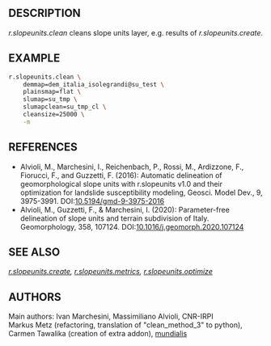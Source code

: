 ## DESCRIPTION

*r.slopeunits.clean* cleans slope units layer, e.g. results of
*r.slopeunits.create*.

## EXAMPLE

```sh
r.slopeunits.clean \
    demmap=dem_italia_isolegrandi@su_test \
    plainsmap=flat \
    slumap=su_tmp \
    slumapclean=su_tmp_cl \
    cleansize=25000 \
    -m
```

## REFERENCES

- Alvioli, M., Marchesini, I., Reichenbach, P., Rossi, M., Ardizzone,
  F., Fiorucci, F., and Guzzetti, F. (2016): Automatic delineation of
  geomorphological slope units with r.slopeunits v1.0 and their
  optimization for landslide susceptibility modeling, Geosci. Model
  Dev., 9, 3975-3991.
  DOI:[10.5194/gmd-9-3975-2016](https://doi.org/10.5194/gmd-9-3975-2016)
- Alvioli, M., Guzzetti, F., & Marchesini, I. (2020): Parameter-free
  delineation of slope units and terrain subdivision of Italy.
  Geomorphology, 358, 107124.
  DOI:[10.1016/j.geomorph.2020.107124](https://doi.org/10.1016/j.geomorph.2020.107124)

## SEE ALSO

*[r.slopeunits.create](r.slopeunits.create.md),
[r.slopeunits.metrics](r.slopeunits.metrics.md),
[r.slopeunits.optimize](r.slopeunits.optimize.md)*

## AUTHORS

Main authors: Ivan Marchesini, Massimiliano Alvioli, CNR-IRPI  
Markus Metz (refactoring, translation of "clean_method_3" to python),
Carmen Tawalika (creation of extra addon),
[mundialis](https://www.mundialis.de/)
